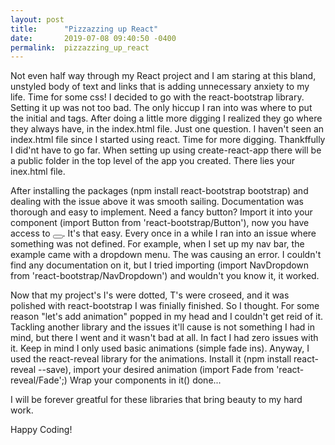 ```yaml
---
layout: post
title:      "Pizzazzing up React"
date:       2019-07-08 09:40:50 -0400
permalink:  pizzazzing_up_react
---
```


Not even half way through my React project and I am staring at this bland, unstyled body of text and links that is adding unnecessary anxiety to my life.  Time for some css! I decided to go with the react-bootstrap library. Setting it up was not too bad. The only hiccup I ran into was where to put the initial <link> and <sript> tags.  After doing a little more digging I realized they go where they always have, in the index.html file.  Just one question.  I haven't seen an index.html file since I started using react.  Time for more digging.  Thankffully I did'nt have to go far.  When setting up using create-react-app there will be a public folder in the top level of the app you created.  There lies your inex.html file.

After installing the packages (npm install react-bootstrap bootstrap) and dealing with the issue above it was smooth sailing.  Documentation was thorough and easy to implement.  Need a fancy button? Import it into your component (import Button from 'react-bootstrap/Button'), now you have access to <Button></Button>.  It's that easy.  Every once in a while I ran into an issue where something was not defined.  For example, when I set up my nav bar, the example came with a dropdown menu.  The <NavDropdown> was causing an error. I couldn't find any documentation on it, but I tried importing (import NavDropdown from 'react-bootstrap/NavDropdown') and wouldn't you know it, it worked.

Now that my project's I's were dotted, T's were croseed, and it was polished with react-bootstrap I was finially finished.  So I thought.  For some reason "let's add animation" popped in my head and I couldn't get reid of it.  Tackling another library and the issues it'll cause is not something I had in mind, but there I went and it wasn't bad at all.  In fact I had zero issues with it.  Keep in mind I only used basic animations (simple fade ins).  Anyway, I used the react-reveal library for the animations.  Install it (npm install react-reveal --save), import your desired animation (import Fade from 'react-reveal/Fade';) Wrap your components in it(<Fade><Component /></Fade>) done...  

I will be forever greatful for these libraries that bring beauty to my hard work.

Happy Coding!
